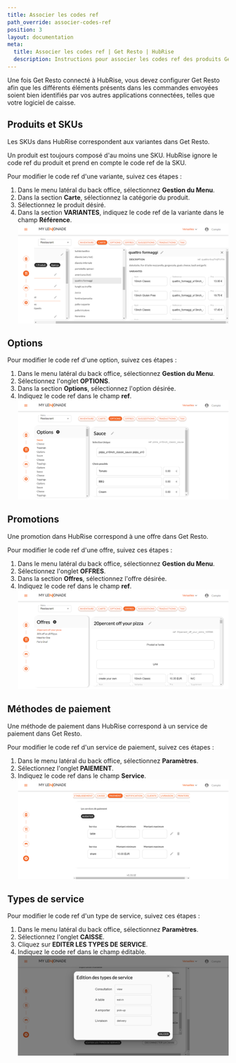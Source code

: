 ```yaml
---
title: Associer les codes ref
path_override: associer-codes-ref
position: 3
layout: documentation
meta:
  title: Associer les codes ref | Get Resto | HubRise
  description: Instructions pour associer les codes ref des produits Get Resto avec d'autres applications connectées à HubRise pour la synchronisation des données.
---
```


Une fois Get Resto connecté à HubRise, vous devez configurer Get Resto afin que les différents éléments présents dans les commandes envoyées soient bien identifiés par vos autres applications connectées, telles que votre logiciel de caisse.

## Produits et SKUs

Les SKUs dans HubRise correspondent aux variantes dans Get Resto.

Un produit est toujours composé d'au moins une SKU. HubRise ignore le code ref du produit et prend en compte le code ref de la SKU.

Pour modifier le code ref d'une variante, suivez ces étapes :

1. Dans le menu latéral du back office, sélectionnez **Gestion du Menu**.
2. Dans la section **Carte**, sélectionnez la catégorie du produit.
3. Sélectionnez le produit désiré.
4. Dans la section **VARIANTES**, indiquez le code ref de la variante dans le champ **Référence**.
   ![Associer les codes ref - Variantes d'un produit](./images/003-product-variants.png)

## Options

Pour modifier le code ref d'une option, suivez ces étapes :

1. Dans le menu latéral du back office, sélectionnez **Gestion du Menu**.
2. Sélectionnez l'onglet **OPTIONS**.
3. Dans la section **Options**, sélectionnez l'option désirée.
4. Indiquez le code ref dans le champ **ref**.
   ![Associer les codes ref - Options](./images/004-options.png)

## Promotions

Une promotion dans HubRise correspond à une offre dans Get Resto.

Pour modifier le code ref d'une offre, suivez ces étapes :

1. Dans le menu latéral du back office, sélectionnez **Gestion du Menu**.
2. Sélectionnez l'onglet **OFFRES**.
3. Dans la section **Offres**, sélectionnez l'offre désirée.
4. Indiquez le code ref dans le champ **ref**.
   ![Associer les codes ref - Offres](./images/005-offers.png)

## Méthodes de paiement

Une méthode de paiement dans HubRise correspond à un service de paiement dans Get Resto.

Pour modifier le code ref d'un service de paiement, suivez ces étapes :

1. Dans le menu latéral du back office, sélectionnez **Paramètres**.
2. Sélectionnez l'onglet **PAIEMENT**.
3. Indiquez le code ref dans le champ **Service**.
   ![Associer les codes ref - Services de paiement](./images/006-payment-methods.png)

## Types de service

Pour modifier le code ref d'un type de service, suivez ces étapes :

1. Dans le menu latéral du back office, sélectionnez **Paramètres**.
2. Sélectionnez l'onglet **CAISSE**.
3. Cliquez sur **EDITER LES TYPES DE SERVICE**.
4. Indiquez le code ref dans le champ éditable.
   ![Associer les codes ref - Types de service](./images/007-service-types.png)
